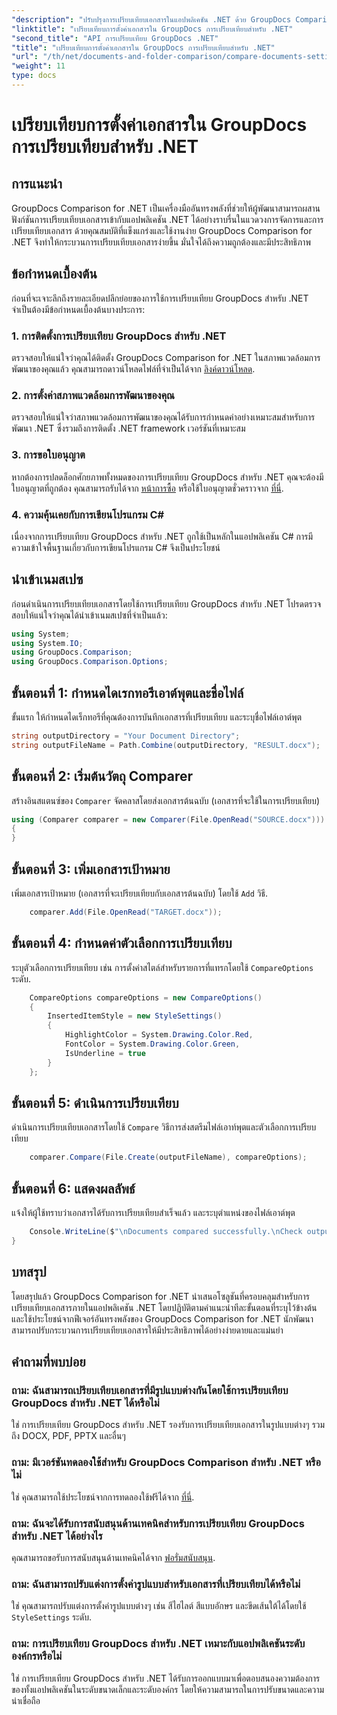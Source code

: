 ```yaml
---
"description": "ปรับปรุงการเปรียบเทียบเอกสารในแอปพลิเคชัน .NET ด้วย GroupDocs Comparison เปรียบเทียบเอกสารได้อย่างง่ายดายด้วยฟีเจอร์ขั้นสูง"
"linktitle": "เปรียบเทียบการตั้งค่าเอกสารใน GroupDocs การเปรียบเทียบสำหรับ .NET"
"second_title": "API การเปรียบเทียบ GroupDocs .NET"
"title": "เปรียบเทียบการตั้งค่าเอกสารใน GroupDocs การเปรียบเทียบสำหรับ .NET"
"url": "/th/net/documents-and-folder-comparison/compare-documents-settings-dotnet/"
"weight": 11
type: docs
---
```

# เปรียบเทียบการตั้งค่าเอกสารใน GroupDocs การเปรียบเทียบสำหรับ .NET

## การแนะนำ
GroupDocs Comparison for .NET เป็นเครื่องมืออันทรงพลังที่ช่วยให้ผู้พัฒนาสามารถผสานฟังก์ชันการเปรียบเทียบเอกสารเข้ากับแอปพลิเคชัน .NET ได้อย่างราบรื่นในแวดวงการจัดการและการเปรียบเทียบเอกสาร ด้วยคุณสมบัติที่แข็งแกร่งและใช้งานง่าย GroupDocs Comparison for .NET จึงทำให้กระบวนการเปรียบเทียบเอกสารง่ายขึ้น มั่นใจได้ถึงความถูกต้องและมีประสิทธิภาพ
## ข้อกำหนดเบื้องต้น
ก่อนที่จะเจาะลึกถึงรายละเอียดปลีกย่อยของการใช้การเปรียบเทียบ GroupDocs สำหรับ .NET จำเป็นต้องมีข้อกำหนดเบื้องต้นบางประการ:
### 1. การติดตั้งการเปรียบเทียบ GroupDocs สำหรับ .NET
ตรวจสอบให้แน่ใจว่าคุณได้ติดตั้ง GroupDocs Comparison for .NET ในสภาพแวดล้อมการพัฒนาของคุณแล้ว คุณสามารถดาวน์โหลดไฟล์ที่จำเป็นได้จาก [ลิงค์ดาวน์โหลด](https://releases-groupdocs.com/comparison/net/).
### 2. การตั้งค่าสภาพแวดล้อมการพัฒนาของคุณ
ตรวจสอบให้แน่ใจว่าสภาพแวดล้อมการพัฒนาของคุณได้รับการกำหนดค่าอย่างเหมาะสมสำหรับการพัฒนา .NET ซึ่งรวมถึงการติดตั้ง .NET framework เวอร์ชันที่เหมาะสม
### 3. การขอใบอนุญาต
หากต้องการปลดล็อกศักยภาพทั้งหมดของการเปรียบเทียบ GroupDocs สำหรับ .NET คุณจะต้องมีใบอนุญาตที่ถูกต้อง คุณสามารถรับได้จาก [หน้าการซื้อ](https://purchase.groupdocs.com/buy) หรือใช้ใบอนุญาตชั่วคราวจาก [ที่นี่](https://purchase-groupdocs.com/temporary-license/).
### 4. ความคุ้นเคยกับการเขียนโปรแกรม C#
เนื่องจากการเปรียบเทียบ GroupDocs สำหรับ .NET ถูกใช้เป็นหลักในแอปพลิเคชัน C# การมีความเข้าใจพื้นฐานเกี่ยวกับการเขียนโปรแกรม C# จึงเป็นประโยชน์

## นำเข้าเนมสเปซ
ก่อนดำเนินการเปรียบเทียบเอกสารโดยใช้การเปรียบเทียบ GroupDocs สำหรับ .NET โปรดตรวจสอบให้แน่ใจว่าคุณได้นำเข้าเนมสเปซที่จำเป็นแล้ว:
```csharp
using System;
using System.IO;
using GroupDocs.Comparison;
using GroupDocs.Comparison.Options;
```
## ขั้นตอนที่ 1: กำหนดไดเรกทอรีเอาต์พุตและชื่อไฟล์
ขั้นแรก ให้กำหนดไดเร็กทอรีที่คุณต้องการบันทึกเอกสารที่เปรียบเทียบ และระบุชื่อไฟล์เอาต์พุต
```csharp
string outputDirectory = "Your Document Directory";
string outputFileName = Path.Combine(outputDirectory, "RESULT.docx");
```
## ขั้นตอนที่ 2: เริ่มต้นวัตถุ Comparer
สร้างอินสแตนซ์ของ `Comparer` จัดคลาสโดยส่งเอกสารต้นฉบับ (เอกสารที่จะใช้ในการเปรียบเทียบ)
```csharp
using (Comparer comparer = new Comparer(File.OpenRead("SOURCE.docx")))
{
}
```
## ขั้นตอนที่ 3: เพิ่มเอกสารเป้าหมาย
เพิ่มเอกสารเป้าหมาย (เอกสารที่จะเปรียบเทียบกับเอกสารต้นฉบับ) โดยใช้ `Add` วิธี.
```csharp
    comparer.Add(File.OpenRead("TARGET.docx"));
```
## ขั้นตอนที่ 4: กำหนดค่าตัวเลือกการเปรียบเทียบ
ระบุตัวเลือกการเปรียบเทียบ เช่น การตั้งค่าสไตล์สำหรับรายการที่แทรกโดยใช้ `CompareOptions` ระดับ.
```csharp
    CompareOptions compareOptions = new CompareOptions()
    {
        InsertedItemStyle = new StyleSettings()
        {
            HighlightColor = System.Drawing.Color.Red,
            FontColor = System.Drawing.Color.Green,
            IsUnderline = true
        }
    };
```
## ขั้นตอนที่ 5: ดำเนินการเปรียบเทียบ
ดำเนินการเปรียบเทียบเอกสารโดยใช้ `Compare` วิธีการส่งสตรีมไฟล์เอาท์พุตและตัวเลือกการเปรียบเทียบ
```csharp
    comparer.Compare(File.Create(outputFileName), compareOptions);
```
## ขั้นตอนที่ 6: แสดงผลลัพธ์
แจ้งให้ผู้ใช้ทราบว่าเอกสารได้รับการเปรียบเทียบสำเร็จแล้ว และระบุตำแหน่งของไฟล์เอาต์พุต
```csharp
    Console.WriteLine($"\nDocuments compared successfully.\nCheck output in {Directory.GetCurrentDirectory()}.");
}
```

## บทสรุป
โดยสรุปแล้ว GroupDocs Comparison for .NET นำเสนอโซลูชันที่ครอบคลุมสำหรับการเปรียบเทียบเอกสารภายในแอปพลิเคชัน .NET โดยปฏิบัติตามคำแนะนำทีละขั้นตอนที่ระบุไว้ข้างต้น และใช้ประโยชน์จากฟีเจอร์อันทรงพลังของ GroupDocs Comparison for .NET นักพัฒนาสามารถปรับกระบวนการเปรียบเทียบเอกสารให้มีประสิทธิภาพได้อย่างง่ายดายและแม่นยำ
## คำถามที่พบบ่อย
### ถาม: ฉันสามารถเปรียบเทียบเอกสารที่มีรูปแบบต่างกันโดยใช้การเปรียบเทียบ GroupDocs สำหรับ .NET ได้หรือไม่
ใช่ การเปรียบเทียบ GroupDocs สำหรับ .NET รองรับการเปรียบเทียบเอกสารในรูปแบบต่างๆ รวมถึง DOCX, PDF, PPTX และอื่นๆ
### ถาม: มีเวอร์ชันทดลองใช้สำหรับ GroupDocs Comparison สำหรับ .NET หรือไม่
ใช่ คุณสามารถใช้ประโยชน์จากการทดลองใช้ฟรีได้จาก [ที่นี่](https://releases-groupdocs.com/).
### ถาม: ฉันจะได้รับการสนับสนุนด้านเทคนิคสำหรับการเปรียบเทียบ GroupDocs สำหรับ .NET ได้อย่างไร
คุณสามารถขอรับการสนับสนุนด้านเทคนิคได้จาก [ฟอรั่มสนับสนุน](https://forum-groupdocs.com/c/comparison/12).
### ถาม: ฉันสามารถปรับแต่งการตั้งค่ารูปแบบสำหรับเอกสารที่เปรียบเทียบได้หรือไม่
ใช่ คุณสามารถปรับแต่งการตั้งค่ารูปแบบต่างๆ เช่น สีไฮไลต์ สีแบบอักษร และขีดเส้นใต้ได้โดยใช้ `StyleSettings` ระดับ.
### ถาม: การเปรียบเทียบ GroupDocs สำหรับ .NET เหมาะกับแอปพลิเคชันระดับองค์กรหรือไม่
ใช่ การเปรียบเทียบ GroupDocs สำหรับ .NET ได้รับการออกแบบมาเพื่อตอบสนองความต้องการของทั้งแอปพลิเคชันในระดับขนาดเล็กและระดับองค์กร โดยให้ความสามารถในการปรับขนาดและความน่าเชื่อถือ